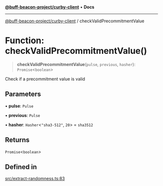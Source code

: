 [**@buff-beacon-project/curby-client**](../index.md) • **Docs**

***

[@buff-beacon-project/curby-client](../index.md) / checkValidPrecommitmentValue

# Function: checkValidPrecommitmentValue()

> **checkValidPrecommitmentValue**(`pulse`, `previous`, `hasher`): `Promise`\<`boolean`\>

Check if a precommitment value is valid

## Parameters

• **pulse**: `Pulse`

• **previous**: `Pulse`

• **hasher**: `Hasher`\<`"sha3-512"`, `20`\> = `sha3512`

## Returns

`Promise`\<`boolean`\>

## Defined in

[src/extract-randomness.ts:83](https://github.com/buff-beacon-project/curby-js-client/blob/a66d984f301cf986f3d63ed0a96c3b3cbe7f067a/src/extract-randomness.ts#L83)
